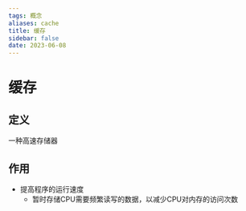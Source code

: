 ```yaml
---
tags: 概念
aliases: cache
title: 缓存
sidebar: false
date: 2023-06-08
---
```

# 缓存

## 定义

一种高速存储器

## 作用

- 提高程序的运行速度
	- 暂时存储CPU需要频繁读写的数据，以减少CPU对内存的访问次数
